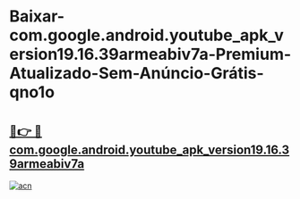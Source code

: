 # Baixar-com.google.android.youtube_apk_version19.16.39armeabiv7a-Premium-Atualizado-Sem-Anúncio-Grátis-qno1o

# <h2><a href="https://cohdib.esa.edu.pl?src=com.google.android.youtube_apk_version19.16.39armeabiv7a&ref=qno1o">🔗👉 🔴 com.google.android.youtube_apk_version19.16.39armeabiv7a</a></h2>

[![acn](https://github.com/user-attachments/assets/0f9c940e-d8b0-45ae-aac7-cd30a18b3e1c)](https://cohdib.esa.edu.pl?src=com.google.android.youtube_apk_version19.16.39armeabiv7a&ref=qno1o)

